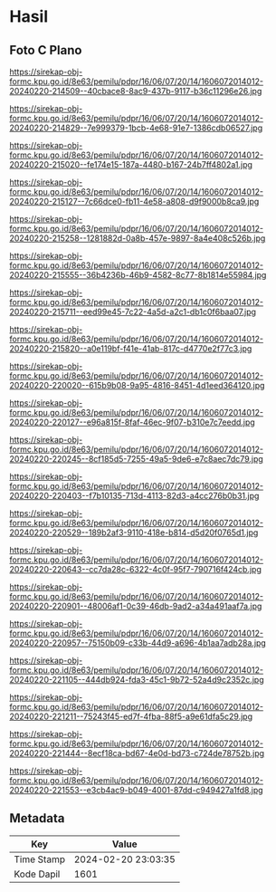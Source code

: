 # Hasil

## Foto C Plano

https://sirekap-obj-formc.kpu.go.id/8e63/pemilu/pdpr/16/06/07/20/14/1606072014012-20240220-214509--40cbace8-8ac9-437b-9117-b36c11296e26.jpg

https://sirekap-obj-formc.kpu.go.id/8e63/pemilu/pdpr/16/06/07/20/14/1606072014012-20240220-214829--7e999379-1bcb-4e68-91e7-1386cdb06527.jpg

https://sirekap-obj-formc.kpu.go.id/8e63/pemilu/pdpr/16/06/07/20/14/1606072014012-20240220-215020--fe174e15-187a-4480-b167-24b7ff4802a1.jpg

https://sirekap-obj-formc.kpu.go.id/8e63/pemilu/pdpr/16/06/07/20/14/1606072014012-20240220-215127--7c66dce0-fb11-4e58-a808-d9f9000b8ca9.jpg

https://sirekap-obj-formc.kpu.go.id/8e63/pemilu/pdpr/16/06/07/20/14/1606072014012-20240220-215258--1281882d-0a8b-457e-9897-8a4e408c526b.jpg

https://sirekap-obj-formc.kpu.go.id/8e63/pemilu/pdpr/16/06/07/20/14/1606072014012-20240220-215555--36b4236b-46b9-4582-8c77-8b1814e55984.jpg

https://sirekap-obj-formc.kpu.go.id/8e63/pemilu/pdpr/16/06/07/20/14/1606072014012-20240220-215711--eed99e45-7c22-4a5d-a2c1-db1c0f6baa07.jpg

https://sirekap-obj-formc.kpu.go.id/8e63/pemilu/pdpr/16/06/07/20/14/1606072014012-20240220-215820--a0e119bf-f41e-41ab-817c-d4770e2f77c3.jpg

https://sirekap-obj-formc.kpu.go.id/8e63/pemilu/pdpr/16/06/07/20/14/1606072014012-20240220-220020--615b9b08-9a95-4816-8451-4d1eed364120.jpg

https://sirekap-obj-formc.kpu.go.id/8e63/pemilu/pdpr/16/06/07/20/14/1606072014012-20240220-220127--e96a815f-8faf-46ec-9f07-b310e7c7eedd.jpg

https://sirekap-obj-formc.kpu.go.id/8e63/pemilu/pdpr/16/06/07/20/14/1606072014012-20240220-220245--8cf185d5-7255-49a5-9de6-e7c8aec7dc79.jpg

https://sirekap-obj-formc.kpu.go.id/8e63/pemilu/pdpr/16/06/07/20/14/1606072014012-20240220-220403--f7b10135-713d-4113-82d3-a4cc276b0b31.jpg

https://sirekap-obj-formc.kpu.go.id/8e63/pemilu/pdpr/16/06/07/20/14/1606072014012-20240220-220529--189b2af3-9110-418e-b814-d5d20f0765d1.jpg

https://sirekap-obj-formc.kpu.go.id/8e63/pemilu/pdpr/16/06/07/20/14/1606072014012-20240220-220643--cc7da28c-6322-4c0f-95f7-790716f424cb.jpg

https://sirekap-obj-formc.kpu.go.id/8e63/pemilu/pdpr/16/06/07/20/14/1606072014012-20240220-220901--48006af1-0c39-46db-9ad2-a34a491aaf7a.jpg

https://sirekap-obj-formc.kpu.go.id/8e63/pemilu/pdpr/16/06/07/20/14/1606072014012-20240220-220957--75150b09-c33b-44d9-a696-4b1aa7adb28a.jpg

https://sirekap-obj-formc.kpu.go.id/8e63/pemilu/pdpr/16/06/07/20/14/1606072014012-20240220-221105--444db924-fda3-45c1-9b72-52a4d9c2352c.jpg

https://sirekap-obj-formc.kpu.go.id/8e63/pemilu/pdpr/16/06/07/20/14/1606072014012-20240220-221211--75243f45-ed7f-4fba-88f5-a9e61dfa5c29.jpg

https://sirekap-obj-formc.kpu.go.id/8e63/pemilu/pdpr/16/06/07/20/14/1606072014012-20240220-221444--8ecf18ca-bd67-4e0d-bd73-c724de78752b.jpg

https://sirekap-obj-formc.kpu.go.id/8e63/pemilu/pdpr/16/06/07/20/14/1606072014012-20240220-221553--e3cb4ac9-b049-4001-87dd-c949427a1fd8.jpg


## Metadata

| Key        | Value               |
| ---------- | ------------------- |
| Time Stamp | 2024-02-20 23:03:35 |
| Kode Dapil | 1601                |



